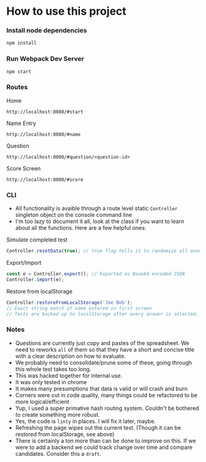# How to use this project

### Install node dependencies

```js
npm install
```

### Run Webpack Dev Server

```js
npm start
```

### Routes

Home

```
http://localhost:8080/#start
```

Name Entry

```
http://localhost:8080/#name
```

Question

```
http://localhost:8080/#question/<question-id>
```

Score Screen

```
http://localhost:8080/#score
```


### CLI

- All functionality is avaible through a route level static `Controller` singleton object on the console command line
- I'm too lazy to document it all, look at the class if you want to learn about all the functions. Here are a few helpful ones:


Simulate completed test

```js
Controller.resetData(true); // true flag tells it to randomize all answers
```

Export/Import

```js
const e = Controller.export(); // Exported as Base64 encoded JSON
Controller.import(e);
```

Restore from localStorage

```js
Controller.restoreFromLocalStorage('Joe Bob');
// Exact string match of name entered in first screen
// Tests are backed up to localStorage after every answer is selected. 
```


### Notes

- Questions are currently just copy and pastes of the spreadsheet. We need to reworks `all` of them so that they have a short and concise title with a clear description on how to evaluate.
- We probably need to consolidate/prune some of these, going through this whole test takes too long. 
- This was hacked together for internal use.
- It was only tested in chrome
- It makes many presumptions that data is valid or will crash and burn
- Corners were cut in code quality, many things could be refactored to be more logical/efficient
- Yup, I used a super primative hash routing system. Couldn't be bothered to create something more robust.
- Yes, the code is `linty` in places. I will fix it later, maybe.  
- Refreshing the page wipes out the current test. (Though it can be restored from localStorage, see above)
- There is certainly a ton more than can be done to improve on this. If we were to add a backend we could track change over time and compare candidates. Consider this a `draft`.